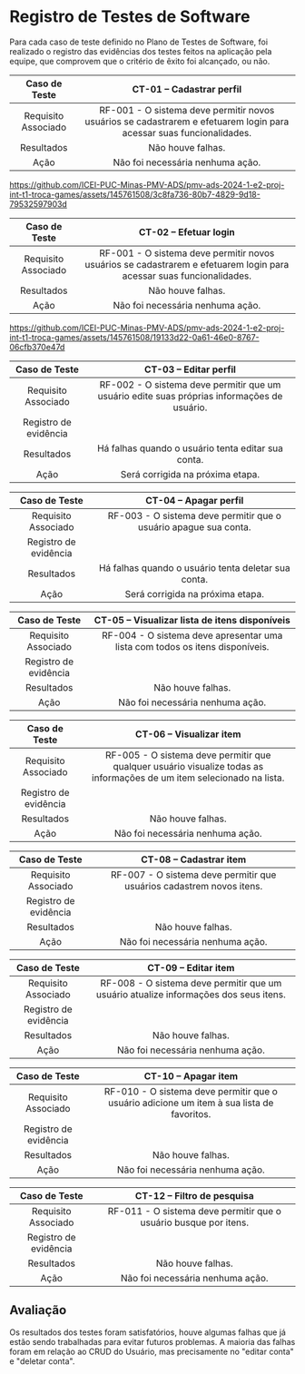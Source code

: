 # Registro de Testes de Software

Para cada caso de teste definido no Plano de Testes de Software, foi realizado o registro das evidências dos testes feitos na aplicação pela equipe, que comprovem que o critério de êxito foi alcançado, ou não.

| **Caso de Teste** 	| **CT-01 – Cadastrar perfil** 	|
|:---:	|:---:	|
|	Requisito Associado 	| RF-001 - O sistema deve permitir novos usuários se cadastrarem e efetuarem login para acessar suas funcionalidades. |
| Resultados | Não houve falhas. |
| Ação | Não foi necessária nenhuma ação. |

https://github.com/ICEI-PUC-Minas-PMV-ADS/pmv-ads-2024-1-e2-proj-int-t1-troca-games/assets/145761508/3c8fa736-80b7-4829-9d18-79532597903d

| **Caso de Teste** 	| **CT-02 – Efetuar login** 	|
|:---:	|:---:	|
|	Requisito Associado 	| RF-001 - O sistema deve permitir novos usuários se cadastrarem e efetuarem login para acessar suas funcionalidades. |
| Resultados | Não houve falhas. |
| Ação | Não foi necessária nenhuma ação. |

https://github.com/ICEI-PUC-Minas-PMV-ADS/pmv-ads-2024-1-e2-proj-int-t1-troca-games/assets/145761508/19133d22-0a61-46e0-8767-06cfb370e47d

| **Caso de Teste** 	| **CT-03 – Editar perfil** 	|
|:---:	|:---:	|
|	Requisito Associado 	| RF-002 - O sistema deve permitir que um usuário edite suas próprias informações de usuário. |
| Registro de evidência |  |
| Resultados | Há falhas quando o usuário tenta editar sua conta. |
| Ação | Será corrigida na próxima etapa. |

| **Caso de Teste** 	| **CT-04 – Apagar perfil** 	|
|:---:	|:---:	|
|	Requisito Associado 	| RF-003 - O sistema deve permitir que o usuário apague sua conta. |
| Registro de evidência |  |
| Resultados | Há falhas quando o usuário tenta deletar sua conta. |
| Ação | Será corrigida na próxima etapa. |

| **Caso de Teste** 	| **CT-05 – Visualizar lista de itens disponíveis** 	|
|:---:	|:---:	|
|	Requisito Associado 	| RF-004 - O sistema deve apresentar uma lista com todos os itens disponíveis. |
| Registro de evidência |  |
| Resultados | Não houve falhas. |
| Ação | Não foi necessária nenhuma ação. |

| **Caso de Teste** 	| **CT-06 – Visualizar item** 	|
|:---:	|:---:	|
|	Requisito Associado 	| RF-005 - O sistema deve permitir que qualquer usuário visualize todas as informações de um item selecionado na lista. |
| Registro de evidência |  |
| Resultados | Não houve falhas. |
| Ação | Não foi necessária nenhuma ação. |

| **Caso de Teste** 	| **CT-08 – Cadastrar item** 	|
|:---:	|:---:	|
|	Requisito Associado 	| RF-007 - O sistema deve permitir que usuários cadastrem novos itens. |
| Registro de evidência |  |
| Resultados | Não houve falhas. |
| Ação | Não foi necessária nenhuma ação. |

| **Caso de Teste** 	| **CT-09 – Editar item** 	|
|:---:	|:---:	|
|	Requisito Associado 	| RF-008 - O sistema deve permitir que um usuário atualize informações dos seus itens. |
| Registro de evidência |  |
| Resultados | Não houve falhas. |
| Ação | Não foi necessária nenhuma ação. |

| **Caso de Teste** 	| **CT-10 – Apagar item** 	|
|:---:	|:---:	|
|	Requisito Associado 	| RF-010 - O sistema deve permitir que o usuário adicione um item à sua lista de favoritos. |
| Registro de evidência |  |
| Resultados | Não houve falhas. |
| Ação | Não foi necessária nenhuma ação. |

| **Caso de Teste** 	| **CT-12 – Filtro de pesquisa** 	|
|:---:	|:---:	|
|	Requisito Associado 	| RF-011 - O sistema deve permitir que o usuário busque por itens. |
| Registro de evidência |  |
| Resultados | Não houve falhas. |
| Ação | Não foi necessária nenhuma ação. |

## Avaliação

Os resultados dos testes foram satisfatórios, houve algumas falhas que já estão sendo trabalhadas para evitar futuros problemas.
A maioria das falhas foram em relação ao CRUD do Usuário, mas precisamente no "editar conta" e "deletar conta".
